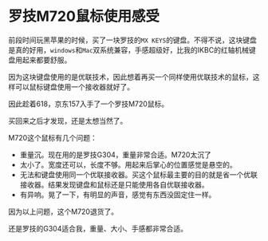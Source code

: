 # 罗技M720鼠标使用感受


前段时间玩黑苹果的时候，买了一块罗技的`MX KEYS`的键盘。不得不说，这块键盘是真的好用，`windows`和`Mac`双系统兼容，手感超级好，比我的IKBC的红轴机械键盘用起来都要舒服。

因为这块键盘使用的是优联技术，因此想着再买一个同样使用优联技术的鼠标，这样可以鼠标键盘使用一个接收器就好了。

因此趁着618，京东157入手了一个罗技M720鼠标。

买回来之后才发现，还是太想当然了。

M720这个鼠标有几个问题：

- 重量沉。现在用的是罗技G304，重量非常合适。M720太沉了
- 太小了。宽度还可以，长度不够。用起来后掌心的位置感觉是悬空的。
- 无法和键盘使用同一个优联接收器。买这个鼠标最主要的目的就是省一个优联接收器。结果发现键盘和鼠标还是只能使用各自优联接收器。
- 有异响。晃了一下，有明显的声音，感觉有东西没固定住一样。

因为以上问题，这个M720退货了。

还是罗技的G304适合我，重量、大小、手感都非常合适。

